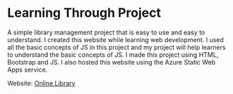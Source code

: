 # Learning Through Project

A simple library management project that is easy to use and easy to understand. I created this website while learning web development. I used all the basic concepts of JS in this project and my project will  help learners to understand the basic concepts of JS. I made this project using HTML, Bootstrap and JS. I also hosted this website using the Azure Static Web Apps service.

Website: [Online Library](https://delightful-coast-00b51a700.1.azurestaticapps.net/)
